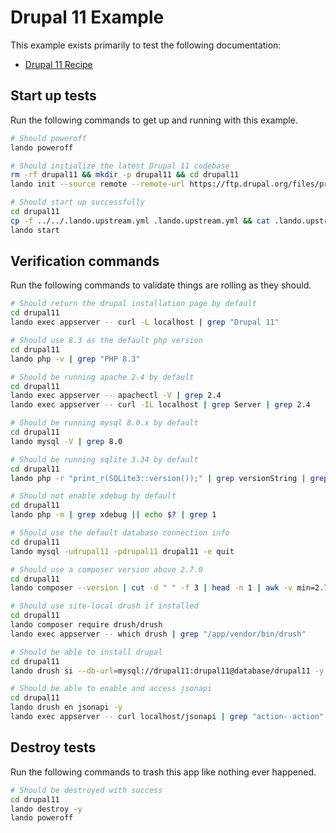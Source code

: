 Drupal 11 Example
================

This example exists primarily to test the following documentation:

* [Drupal 11 Recipe](https://docs.lando.dev/plugins/drupal)

Start up tests
--------------

Run the following commands to get up and running with this example.

```bash
# Should poweroff
lando poweroff

# Should initialize the latest Drupal 11 codebase
rm -rf drupal11 && mkdir -p drupal11 && cd drupal11
lando init --source remote --remote-url https://ftp.drupal.org/files/projects/drupal-11.0.x-dev.tar.gz --remote-options="--strip-components 1" --recipe drupal11 --webroot . --name lando-drupal11

# Should start up successfully
cd drupal11
cp -f ../../.lando.upstream.yml .lando.upstream.yml && cat .lando.upstream.yml
lando start
```

Verification commands
---------------------

Run the following commands to validate things are rolling as they should.

```bash
# Should return the drupal installation page by default
cd drupal11
lando exec appserver -- curl -L localhost | grep "Drupal 11"

# Should use 8.3 as the default php version
cd drupal11
lando php -v | grep "PHP 8.3"

# Should be running apache 2.4 by default
cd drupal11
lando exec appserver -- apachectl -V | grep 2.4
lando exec appserver -- curl -IL localhost | grep Server | grep 2.4

# Should be running mysql 8.0.x by default
cd drupal11
lando mysql -V | grep 8.0

# Should be running sqlite 3.34 by default
cd drupal11
lando php -r "print_r(SQLite3::version());" | grep versionString | grep 3.34

# Should not enable xdebug by default
cd drupal11
lando php -m | grep xdebug || echo $? | grep 1

# Should use the default database connection info
cd drupal11
lando mysql -udrupal11 -pdrupal11 drupal11 -e quit

# Should use a composer version above 2.7.0
cd drupal11
lando composer --version | cut -d " " -f 3 | head -n 1 | awk -v min=2.7.0 -F. '($1 > 2) || ($1 == 2 && $2 > 7) || ($1 == 2 && $2 == 7 && $3 > 0)'

# Should use site-local drush if installed
cd drupal11
lando composer require drush/drush
lando exec appserver -- which drush | grep "/app/vendor/bin/drush"

# Should be able to install drupal
cd drupal11
lando drush si --db-url=mysql://drupal11:drupal11@database/drupal11 -y

# Should be able to enable and access jsonapi
cd drupal11
lando drush en jsonapi -y
lando exec appserver -- curl localhost/jsonapi | grep "action--action"
```

Destroy tests
-------------

Run the following commands to trash this app like nothing ever happened.

```bash
# Should be destroyed with success
cd drupal11
lando destroy -y
lando poweroff
```

